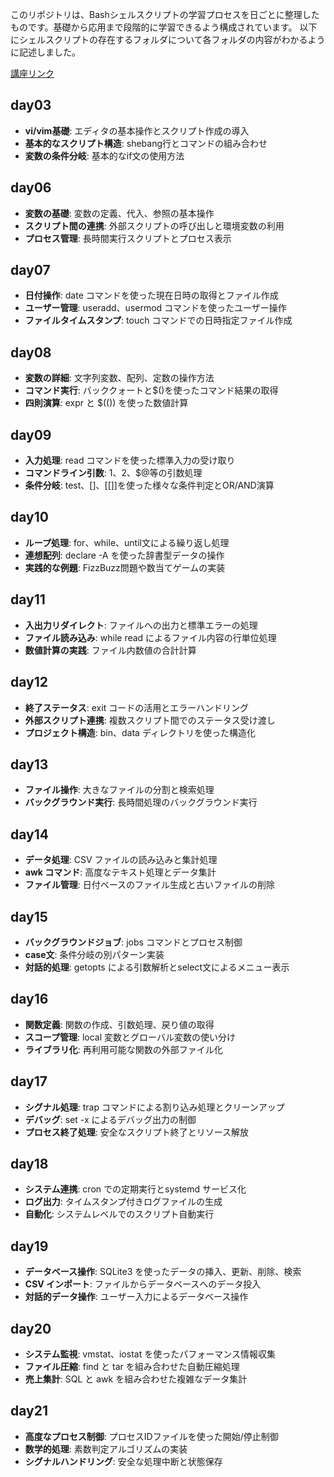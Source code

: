 このリポジトリは、Bashシェルスクリプトの学習プロセスを日ごとに整理したものです。基礎から応用まで段階的に学習できるよう構成されています。
以下にシェルスクリプトの存在するフォルダについて各フォルダの内容がわかるように記述しました。

[講座リンク](https://naokimatsu.pythonanywhere.com/api/lesson/U08)


## day03
- **vi/vim基礎**: エディタの基本操作とスクリプト作成の導入
- **基本的なスクリプト構造**: shebang行とコマンドの組み合わせ
- **変数の条件分岐**: 基本的なif文の使用方法

## day06
- **変数の基礎**: 変数の定義、代入、参照の基本操作
- **スクリプト間の連携**: 外部スクリプトの呼び出しと環境変数の利用
- **プロセス管理**: 長時間実行スクリプトとプロセス表示

## day07
- **日付操作**: date コマンドを使った現在日時の取得とファイル作成
- **ユーザー管理**: useradd、usermod コマンドを使ったユーザー操作
- **ファイルタイムスタンプ**: touch コマンドでの日時指定ファイル作成

## day08
- **変数の詳細**: 文字列変数、配列、定数の操作方法
- **コマンド実行**: バッククォートと$()を使ったコマンド結果の取得
- **四則演算**: expr と $(()) を使った数値計算

## day09
- **入力処理**: read コマンドを使った標準入力の受け取り
- **コマンドライン引数**: $1、$2、$@等の引数処理
- **条件分岐**: test、[]、[[]]を使った様々な条件判定とOR/AND演算

## day10
- **ループ処理**: for、while、until文による繰り返し処理
- **連想配列**: declare -A を使った辞書型データの操作
- **実践的な例題**: FizzBuzz問題や数当てゲームの実装

## day11
- **入出力リダイレクト**: ファイルへの出力と標準エラーの処理
- **ファイル読み込み**: while read によるファイル内容の行単位処理
- **数値計算の実践**: ファイル内数値の合計計算

## day12
- **終了ステータス**: exit コードの活用とエラーハンドリング
- **外部スクリプト連携**: 複数スクリプト間でのステータス受け渡し
- **プロジェクト構造**: bin、data ディレクトリを使った構造化

## day13
- **ファイル操作**: 大きなファイルの分割と検索処理
- **バックグラウンド実行**: 長時間処理のバックグラウンド実行

## day14
- **データ処理**: CSV ファイルの読み込みと集計処理
- **awk コマンド**: 高度なテキスト処理とデータ集計
- **ファイル管理**: 日付ベースのファイル生成と古いファイルの削除

## day15
- **バックグラウンドジョブ**: jobs コマンドとプロセス制御
- **case文**: 条件分岐の別パターン実装
- **対話的処理**: getopts による引数解析とselect文によるメニュー表示

## day16
- **関数定義**: 関数の作成、引数処理、戻り値の取得
- **スコープ管理**: local 変数とグローバル変数の使い分け
- **ライブラリ化**: 再利用可能な関数の外部ファイル化

## day17
- **シグナル処理**: trap コマンドによる割り込み処理とクリーンアップ
- **デバッグ**: set -x によるデバッグ出力の制御
- **プロセス終了処理**: 安全なスクリプト終了とリソース解放

## day18
- **システム連携**: cron での定期実行とsystemd サービス化
- **ログ出力**: タイムスタンプ付きログファイルの生成
- **自動化**: システムレベルでのスクリプト自動実行

## day19
- **データベース操作**: SQLite3 を使ったデータの挿入、更新、削除、検索
- **CSV インポート**: ファイルからデータベースへのデータ投入
- **対話的データ操作**: ユーザー入力によるデータベース操作

## day20
- **システム監視**: vmstat、iostat を使ったパフォーマンス情報収集
- **ファイル圧縮**: find と tar を組み合わせた自動圧縮処理
- **売上集計**: SQL と awk を組み合わせた複雑なデータ集計

## day21
- **高度なプロセス制御**: プロセスIDファイルを使った開始/停止制御
- **数学的処理**: 素数判定アルゴリズムの実装
- **シグナルハンドリング**: 安全な処理中断と状態保存
